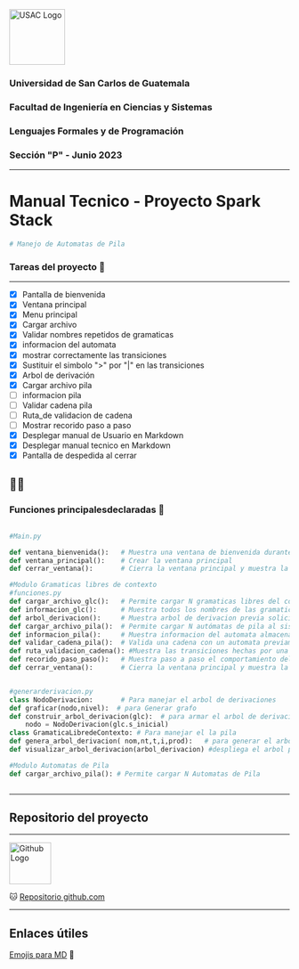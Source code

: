 <img src="https://media.ingenieria.usac.edu.gt/images/joomla_template/logo_institucional.png" alt="USAC Logo" width="" height="100">

### Universidad de San Carlos de Guatemala
### Facultad de Ingeniería en Ciencias y Sistemas
### Lenguajes Formales y de Programación
### Sección "P" - Junio 2023

---
# Manual Tecnico - Proyecto Spark Stack
```python
# Manejo de Automatas de Pila 
```


### Tareas del proyecto 🦾
---

* [x] Pantalla de bienvenida
* [x] Ventana principal
* [x] Menu principal
* [x] Cargar archivo 
* [x] Validar nombres repetidos de gramaticas
* [x] informacion del automata
* [x] mostrar correctamente las transiciones
* [x] Sustituir el simbolo ">" por "|" en las transiciones
* [x] Arbol de derivación  
* [x] Cargar archivo pila
* [ ] informacion pila 
* [ ] Validar cadena pila
* [ ] Ruta_de validacion de cadena
* [ ] Mostrar recorido paso a paso
* [x] Desplegar manual de Usuario en Markdown
* [x] Desplegar manual tecnico en Markdown
* [x] Pantalla de despedida al cerrar

😮‍💨
---

### Funciones principalesdeclaradas 👾 


```python
    
#Main.py

def ventana_bienvenida():   # Muestra una ventana de bienvenida durante 5 segundos y luego abre la ventana principal
def ventana_principal():    # Crear la ventana principal
def cerrar_ventana():       # Cierra la ventana principal y muestra la ventana de despedida durante 5 segundos

#Modulo Gramaticas libres de contexto
#funciones.py
def cargar_archivo_glc():   # Permite cargar N gramaticas libres del contexto
def informacion_glc():      # Muestra todos los nombres de las gramaticas que se encuentran cargados en el sistema
def arbol_derivacion():     # Muestra arbol de derivacion previa solicitud del nombre de la gramatica 
def cargar_archivo_pila():  # Permite cargar N autómatas de pila al sistema
def informacion_pila():     # Muestra informacion del automata almacenado previamente
def validar_cadena_pila():  # Valida una cadena con un automata previamente cargado por el usuario
def ruta_validacion_cadena(): #Muestra las transiciones hechas por una cadena ingresada por el usuario, a un automata previamente cargado
def recorido_paso_paso():   # Muestra paso a paso el comportamiento del automata al validar una cadena ingresada por el usuario, a un automata previamente cargado
def cerrar_ventana():       # Cierra la ventana principal y muestra la ventana de despedida durante 5 segundos


#generarderivacion.py 
class NodoDerivacion:       # Para manejar el arbol de derivaciones
def graficar(nodo,nivel):  # para Generar grafo
def construir_arbol_derivacion(glc):  # para armar el arbol de derivacion
    nodo = NodoDerivacion(glc.s_inicial)
class GramaticaLibredeContexto: # Para manejar el la pila 
def genera_arbol_derivacion( nom,nt,t,i,prod):   # para generar el arbol de derivacion
def visualizar_arbol_derivacion(arbol_derivacion) #despliega el arbol por medio del metodo graficar  

#Modulo Automatas de Pila
def cargar_archivo_pila(): # Permite cargar N Automatas de Pila



```


---
## Repositorio del proyecto 
---
<img src="https://cdn4.iconfinder.com/data/icons/iconsimple-logotypes/512/github-512.png" alt="Github Logo" width="75" height="75">


🐱
[Repositorio github.com](https://github.com/IngUsac/LFP_P2_9516098 "Repositorio del Proyecto 2 - LFP") 


---

## Enlaces útiles

[Emojis para MD](https://www.webfx.com/tools/emoji-cheat-sheet/)
🤖
